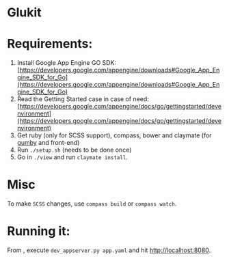 Glukit
======

Requirements:
=============
  1. Install Google App Engine GO SDK:
  [https://developers.google.com/appengine/downloads#Google_App_Engine_SDK_for_Go](https://developers.google.com/appengine/downloads#Google_App_Engine_SDK_for_Go)
  2. Read the Getting Started case in case of need:
  [https://developers.google.com/appengine/docs/go/gettingstarted/devenvironment](https://developers.google.com/appengine/docs/go/gettingstarted/devenvironment)
  3. Get ruby (only for SCSS support), compass, bower and claymate (for [gumby](http://www.gumbyframework.com) and front-end) 
  4. Run `./setup.sh` (needs to be done once)
  5. Go in `./view` and run `claymate install`. 

Misc
====
To make `SCSS` changes, use `compass build` or `compass watch`.

Running it:
===========
From <repo path>, execute ```dev_appserver.py app.yaml``` and hit [http://localhost:8080](http://localhost:8080).
